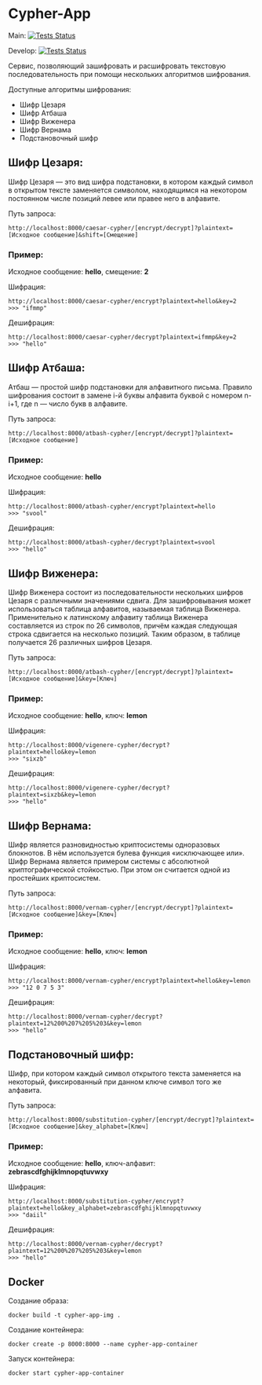 # Cypher-App
Main: [![Tests Status](https://github.com/victorhom19/Cypher-App/actions/workflows/test-pipeline.yml/badge.svg?branch=main)](https://github.com/victorhom19/Cypher-App/actions/workflows/test-pipeline.yml)

Develop: [![Tests Status](https://github.com/victorhom19/Cypher-App/actions/workflows/test-pipeline.yml/badge.svg?branch=develop)](https://github.com/victorhom19/Cypher-App/actions/workflows/test-pipeline.yml)


Сервис, позволяющий зашифровать и расшифровать текстовую последовательность при помощи нескольких алгоритмов шифрования.

Доступные алгоритмы шифрования:
* Шифр Цезаря
* Шифр Атбаша
* Шифр Виженера
* Шифр Вернама
* Подстановочный шифр

## Шифр Цезаря:
Шифр Цезаря — это вид шифра подстановки, в котором каждый символ в открытом тексте заменяется символом, находящимся на некотором постоянном числе позиций левее или правее него в алфавите.

Путь запроса:

    http://localhost:8000/caesar-cypher/[encrypt/decrypt]?plaintext=[Исходное сообщение]&shift=[Смещение]
### Пример:
Исходное сообщение: **hello**, смещение: **2**

Шифрация:

    http://localhost:8000/caesar-cypher/encrypt?plaintext=hello&key=2
    >>> "ifmmp"

Дешифрация:
    
    http://localhost:8000/caesar-cypher/decrypt?plaintext=ifmmp&key=2
    >>> "hello"


## Шифр Атбаша:
Атбаш — простой шифр подстановки для алфавитного письма. Правило шифрования состоит в замене i-й буквы алфавита буквой с номером n-i+1, где n — число букв в алфавите.

Путь запроса:

    http://localhost:8000/atbash-cypher/[encrypt/decrypt]?plaintext=[Исходное сообщение]
### Пример:
Исходное сообщение: **hello**

Шифрация:

    http://localhost:8000/atbash-cypher/encrypt?plaintext=hello
    >>> "svool"

Дешифрация:
    
    http://localhost:8000/atbash-cypher/decrypt?plaintext=svool
    >>> "hello"


## Шифр Виженера:
Шифр Виженера состоит из последовательности нескольких шифров Цезаря с различными значениями сдвига. Для зашифровывания может использоваться таблица алфавитов, называемая таблица Виженера. Применительно к латинскому алфавиту таблица Виженера составляется из строк по 26 символов, причём каждая следующая строка сдвигается на несколько позиций. Таким образом, в таблице получается 26 различных шифров Цезаря.


Путь запроса:

    http://localhost:8000/atbash-cypher/[encrypt/decrypt]?plaintext=[Исходное сообщение]&key=[Ключ]
### Пример:
Исходное сообщение: **hello**, ключ: **lemon**

Шифрация:

    http://localhost:8000/vigenere-cypher/decrypt?plaintext=hello&key=lemon
    >>> "sixzb"

Дешифрация:
    
    http://localhost:8000/vigenere-cypher/decrypt?plaintext=sixzb&key=lemon
    >>> "hello"

## Шифр Вернама:
Шифр является разновидностью криптосистемы одноразовых блокнотов. В нём используется булева функция «исключающее или». Шифр Вернама является примером системы с абсолютной криптографической стойкостью. При этом он считается одной из простейших криптосистем.


Путь запроса:

    http://localhost:8000/vernam-cypher/[encrypt/decrypt]?plaintext=[Исходное сообщение]&key=[Ключ]
### Пример:
Исходное сообщение: **hello**, ключ: **lemon**

Шифрация:

    http://localhost:8000/vernam-cypher/encrypt?plaintext=hello&key=lemon
    >>> "12 0 7 5 3"

Дешифрация:
    
    http://localhost:8000/vernam-cypher/decrypt?plaintext=12%200%207%205%203&key=lemon
    >>> "hello"

## Подстановочный шифр:
Шифр, при котором каждый символ открытого текста заменяется на некоторый, фиксированный при данном ключе символ того же алфавита.


Путь запроса:

    http://localhost:8000/substitution-cypher/[encrypt/decrypt]?plaintext=[Исходное сообщение]&key_alphabet=[Ключ]
### Пример:
Исходное сообщение: **hello**, ключ-алфавит: **zebrascdfghijklmnopqtuvwxy**

Шифрация:

    http://localhost:8000/substitution-cypher/encrypt?plaintext=hello&key_alphabet=zebrascdfghijklmnopqtuvwxy
    >>> "daiil"

Дешифрация:
    
    http://localhost:8000/vernam-cypher/decrypt?plaintext=12%200%207%205%203&key=lemon
    >>> "hello"


## Docker
Создание образа:

    docker build -t cypher-app-img .
Создание контейнера:

    docker create -p 8000:8000 --name cypher-app-container

Запуск контейнера:

    docker start cypher-app-container
